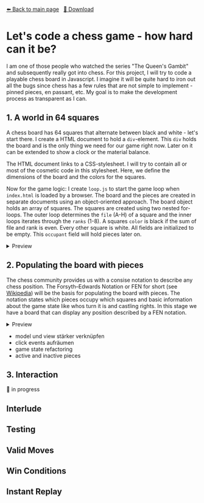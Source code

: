 <!-- Header -->
[⬅️ Back to main page](https://github.com/JonasKoenig/CodeOnMyMind) &nbsp;
[💾 Download](https://minhaskamal.github.io/DownGit/#/home?url=https:%2F%2Fgithub.com%2FJonasKoenig%2FCodeOnMyMind%2Ftree%2Fmaster%2Fprojects%2Fchess)

# Let's code a chess game - how hard can it be?

I am one of those people who watched the series "The Queen's Gambit" and subsequently really got into chess.  For this project, I will try to code a playable chess board in Javascript. I imagine it will be quite hard to iron out all the bugs since chess has a few rules that are not simple to implement - pinned pieces, en passant, etc. My goal is to make the development process as transparent as I can.



## 1. A world in 64 squares

A chess board has 64 squares that alternate between black and white - let's start there. I create a HTML document to hold a `div`-element. This `div` holds the board and is the only thing we need for our game right now. Later on it can be extended to show a clock or the material balance.

The HTML document links to a CSS-stylesheet. I will try to contain all or most of the cosmetic code in this stylesheet. Here, we define the dimensions of the board and the colors for the squares.

Now for the game logic: I create `loop.js` to start the game loop when `index.html` is loaded by a browser. The board and the pieces are created in separate documents using an object-oriented approach. The board object holds an array of squares. The squares are created using two nested for-loops. The outer loop determines the `file` (A-H) of a square and the inner loops iterates through the `ranks` (1-8). A squares `color` is black if the sum of file and rank is even. Every other square is white. All fields are initialized to be empty. This `occupant` field will hold pieces later on.

<details>
    <summary>Preview</summary>
    <img src="media/empty_squares.png" alt="Image of an empty chess board" width="300px"/>
</details>

## 2. Populating the board with pieces

The chess community provides us with a consise notation to describe any chess position. The Forsyth–Edwards Notation or FEN for short (see [Wikipedia](https://en.wikipedia.org/wiki/Forsyth%E2%80%93Edwards_Notation)) will be the basis for populating the board with pieces. The notation states which pieces occupy which squares and basic information about the game state like whos turn it is and castling rights. In this stage we have a board that can display any position described by a FEN notation.

<details>
    <summary>Preview</summary>
    <img src="media/populated_squares.png" alt="Image of a chess board with pieces in the starting position" width="300px"/>
</details>

- model und view stärker verknüpfen
- click events aufräumen
- game state refactoring
- active and inactive pieces

## 3. Interaction

🚧 in progress

## Interlude

## Testing

## Valid Moves

## Win Conditions

## Instant Replay